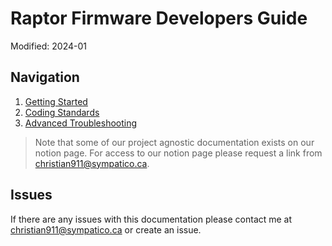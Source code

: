 # Raptor Firmware Developers Guide

Modified: 2024-01

## Navigation
1. [Getting Started](/docs/getting-started.md)
2. [Coding Standards](https://www.notion.so/kolapo/Embedded-Coding-Standards-d452c4ca126343859bda92dd85376bc1?pvs=4)
3. [Advanced Troubleshooting](/docs/troubleshooting.md)

> Note that some of our project agnostic documentation exists on our notion page. For access to our notion page please request a link from christian911@sympatico.ca.

## Issues
If there are any issues with this documentation please contact me at christian911@sympatico.ca or create an issue.